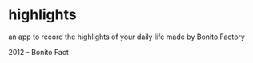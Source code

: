highlights
==========

an app to record the highlights of your daily life made by Bonito Factory

2012 - Bonito Fact